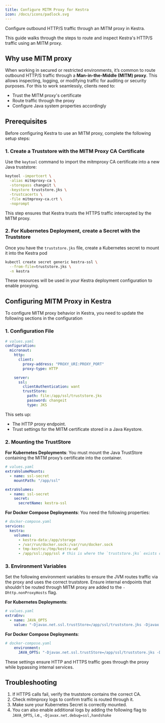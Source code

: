 ```yaml
---
title: Configure MITM Proxy for Kestra
icon: /docs/icons/padlock.svg
---
```


Configure outbound HTTP/S traffic through an MITM proxy in Kestra.

This guide walks through the steps to route and inspect Kestra's HTTP/S traffic using an MITM proxy.

## Why use MITM proxy 

When working in secured or restricted environments, it’s common to route outbound HTTP/S traffic through a **Man-in-the-Middle (MITM) proxy**. This allows inspecting, logging, or modifying traffic for auditing or security purposes. For this to work seamlessly, clients need to:

- Trust the MITM proxy's certificate
- Route traffic through the proxy
- Configure Java system properties accordingly

## Prerequisites

Before configuring Kestra to use an MITM proxy, complete the following setup steps:

### 1. Create a Truststore with the MITM Proxy CA Certificate

Use the `keytool` command to import the mitmproxy CA certificate into a new Java truststore:

```bash
keytool -importcert \
  -alias mitmproxy-ca \
  -storepass changeit \
  -keystore truststore.jks \
  -trustcacerts \
  -file mitmproxy-ca.crt \
  -noprompt
```
This step ensures that Kestra trusts the HTTPS traffic intercepted by the MITM proxy.
### 2. For Kubernetes Deployment, create a Secret with the Truststore
Once you have the `truststore.jks` file, create a Kubernetes secret to mount it into the Kestra pod
```bash
kubectl create secret generic kestra-ssl \
  --from-file=truststore.jks \
  -n kestra
```
These resources will be used in your Kestra deployment configuration to enable proxying.

## Configuring MITM Proxy in Kestra

To configure MITM proxy behavior in Kestra, you need to update the following sections in the configuration

### 1. Configuration File
```yaml
# values.yaml
configuration: 
  micronaut:
    http:
      client:
        proxy-address: "PROXY_URI:PROXY_PORT"
        proxy-type: HTTP

    server:
      ssl:
        clientAuthentication: want
        trustStore:
          path: file:/app/ssl/truststore.jks
          password: changeit
          type: JKS
```
This sets up:
- The HTTP proxy endpoint.
- Trust settings for the MITM certificate stored in a Java Keystore.

### 2. Mounting the TrustStore
**For Kubernetes Deployments**: You must mount the Java TrustStore containing the MITM proxy’s certificate into the container.
```yaml
# values.yaml
extraVolumeMounts:
  - name: ssl-secret
    mountPath: "/app/ssl"

extraVolumes:
  - name: ssl-secret
    secret:
      secretName: kestra-ssl   
```
**For Docker Compose Deployments**: You need the following properties:
```yaml
# docker-compose.yaml
services:
  kestra:
    volumes:
      - kestra-data:/app/storage
      - /var/run/docker.sock:/var/run/docker.sock
      - tmp-kestra:/tmp/kestra-wd
      - /app/ssl:/app/ssl # this is where the `truststore.jks` exists on your host machine
```
### 3. Environment Variables
Set the following environment variables to ensure the JVM routes traffic via the proxy and uses the correct truststore. Ensure internal endpoints that shouldn't be routed through MITM proxy are added to the `-Dhttp.nonProxyHosts` flag.

**For Kubernetes Deployments**: 
```yaml
# values.yaml
extraEnv:
  - name: JAVA_OPTS
    value: "-Djavax.net.ssl.trustStore=/app/ssl/truststore.jks -Djavax.net.ssl.trustStorePassword=changeit -Dhttp.proxyHost=your.proxy.net -Dhttp.proxyPort=8000 -Dhttps.proxyHost=your.proxy.net -Dhttps.proxyPort=8000 -Dhttp.nonProxyHosts=localhost|127.0.0.1|kubernetes.default.svc|.svc|.cluster.local|your.nexus.domain.com|kestra-minio"
```

**For Docker Compose Deployments**: 
```yaml
# docker-compose.yaml
    environment:
      JAVA_OPTS: "-Djavax.net.ssl.trustStore=/app/ssl/truststore.jks -Djavax.net.ssl.trustStorePassword=changeit -Dhttp.proxyHost=your.proxy.net -Dhttp.proxyPort=8000 -Dhttps.proxyHost=your.proxy.net -Dhttps.proxyPort=8000 -Dhttp.nonProxyHosts=localhost|127.0.0.1|your.nexus.domain.com"
```
These settings ensure HTTP and HTTPS traffic goes through the proxy while bypassing internal services.

## Troubleshooting
1. If HTTPS calls fail, verify the truststore contains the correct CA.
2. Check mitmproxy logs to confirm traffic is routed through it.
3. Make sure your Kubernetes Secret is correctly mounted.
4. You can also enable additional logs by adding the following flag to `JAVA_OPTS`, i.e., `-Djavax.net.debug=ssl,handshake`